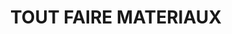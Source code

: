 ---
title: "TOUT FAIRE MATERIAUX"
url: /vaucouleurs/tout-faire-materiaux/
shop: à faire soi-même
---